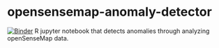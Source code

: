 # opensensemap-anomaly-detector
[![Binder](https://mybinder.org/badge_logo.svg)](https://mybinder.org/v2/gh/JamMurz/opensensemap-anomaly-detector/master)
R jupyter notebook that detects anomalies through analyzing openSenseMap data.
